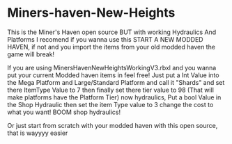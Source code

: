 # Miners-haven-New-Heights
This is the Miner's Haven open source BUT with working Hydraulics And Platforms
I recomend if you wanna use this START A NEW MODDED HAVEN, if not and you import the items from your old modded haven the game will break!

If you are using MinersHavenNewHeightsWorkingV3.rbxl and you wanna put your current Modded haven items in feel free! Just put a Int Value into the Mega Platform and Large/Standard Platform and call it "Shards" and set there ItemType Value to 7 then finally set there tier value to 98 (That will make platforms have the Platform Tier) now hydraulics, Put a bool Value in the Shop Hydraulic then set the item Type value to 3 change the cost to what you want! BOOM shop hydraulics!

Or just start from scratch with your modded haven with this open source, that is wayyyy easier
